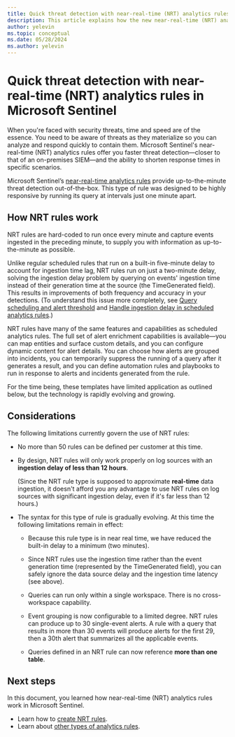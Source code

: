 ```yaml
---
title: Quick threat detection with near-real-time (NRT) analytics rules in Microsoft Sentinel | Microsoft Docs
description: This article explains how the new near-real-time (NRT) analytics rules can help you detect threats quickly in Microsoft Sentinel.
author: yelevin
ms.topic: conceptual
ms.date: 05/28/2024
ms.author: yelevin
---
```

# Quick threat detection with near-real-time (NRT) analytics rules in Microsoft Sentinel

When you're faced with security threats, time and speed are of the essence. You need to be aware of threats as they materialize so you can analyze and respond quickly to contain them. Microsoft Sentinel's near-real-time (NRT) analytics rules offer you faster threat detection&mdash;closer to that of an on-premises SIEM&mdash;and the ability to shorten response times in specific scenarios.

Microsoft Sentinel’s [near-real-time analytics rules](detect-threats-built-in.md#nrt) provide up-to-the-minute threat detection out-of-the-box. This type of rule was designed to be highly responsive by running its query at intervals just one minute apart.

## How NRT rules work

NRT rules are hard-coded to run once every minute and capture events ingested in the preceding minute, to supply you with information as up-to-the-minute as possible.

Unlike regular scheduled rules that run on a built-in five-minute delay to account for ingestion time lag, NRT rules run on just a two-minute delay, solving the ingestion delay problem by querying on events' ingestion time instead of their generation time at the source (the TimeGenerated field). This results in improvements of both frequency and accuracy in your detections. (To understand this issue more completely, see [Query scheduling and alert threshold](detect-threats-custom.md#schedule-and-scope-the-query) and [Handle ingestion delay in scheduled analytics rules](ingestion-delay.md).)

NRT rules have many of the same features and capabilities as scheduled analytics rules. The full set of alert enrichment capabilities is available&mdash;you can map entities and surface custom details, and you can configure dynamic content for alert details. You can choose how alerts are grouped into incidents, you can temporarily suppress the running of a query after it generates a result, and you can define automation rules and playbooks to run in response to alerts and incidents generated from the rule.

For the time being, these templates have limited application as outlined below, but the technology is rapidly evolving and growing.

## Considerations
The following limitations currently govern the use of NRT rules:

- No more than 50 rules can be defined per customer at this time.

- By design, NRT rules will only work properly on log sources with an **ingestion delay of less than 12 hours**.

    (Since the NRT rule type is supposed to approximate **real-time** data ingestion, it doesn't afford you any advantage to use NRT rules on log sources with significant ingestion delay, even if it's far less than 12 hours.)

- The syntax for this type of rule is gradually evolving. At this time the following limitations remain in effect:

    - Because this rule type is in near real time, we have reduced the built-in delay to a minimum (two minutes).

    - Since NRT rules use the ingestion time rather than the event generation time (represented by the TimeGenerated field), you can safely ignore the data source delay and the ingestion time latency (see above).

    - Queries can run only within a single workspace. There is no cross-workspace capability.

    - Event grouping is now configurable to a limited degree. NRT rules can produce up to 30 single-event alerts. A rule with a query that results in more than 30 events will produce alerts for the first 29, then a 30th alert that summarizes all the applicable events.

    - Queries defined in an NRT rule can now reference **more than one table**.

## Next steps

In this document, you learned how near-real-time (NRT) analytics rules work in Microsoft Sentinel.

- Learn how to [create NRT rules](create-nrt-rules.md).
- Learn about [other types of analytics rules](detect-threats-built-in.md).
